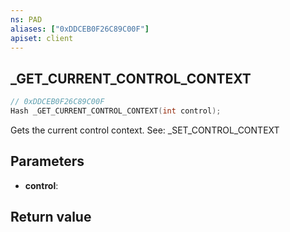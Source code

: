 ```yaml
---
ns: PAD
aliases: ["0xDDCEB0F26C89C00F"]
apiset: client
---
```

## _GET_CURRENT_CONTROL_CONTEXT

```c
// 0xDDCEB0F26C89C00F
Hash _GET_CURRENT_CONTROL_CONTEXT(int control);
```

Gets the current control context. See: _SET_CONTROL_CONTEXT

## Parameters
* **control**:

## Return value